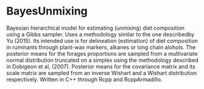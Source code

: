 # BayesUnmixing
Bayesian hierarchical model for estimating (unmixing) diet composition using a Gibbs sampler. Uses a methodology similar to the one 
describedby Yu (2015). Its intended use is for delineation (estimation) of diet composition in ruminants through plant-wax markers, 
alkanes or long chain alohols. 
The posterior means for the forages proportions are sampled from a multivariate normal distribution truncated on a simplex using the
methodology described in Dobigeon et al, (2007). Posterior means for the covariance matrix and its scale matrix are sampled from an 
inverse Wishart and a Wishart distribution respectively.
Written in C++ through Rcpp and RcppArmadillo.
